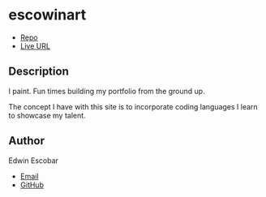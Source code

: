 # escowinart
  * [Repo](https://github.com/escowin/escowinart)
  * [Live URL](https://escowinart.com)

## Description
I paint. Fun times building my portfolio from the ground up. 

The concept I have with this site is to incorporate 
coding languages I learn to showcase my talent. 

## Author
Edwin Escobar
* [Email](mailto:edwin@escowinart.com)
* [GitHub](https://github.com/escowin)